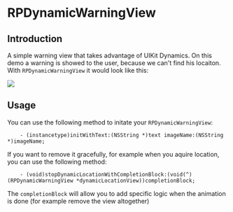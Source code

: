 RPDynamicWarningView
====================

Introduction
---------

A simple warning view that takes advantage of UIKit Dynamics. On this demo a warning is showed to the user, because we can't find his locaiton. With `RPDynamicWarningView` it would look like this:


<img src="https://raw.github.com/RuiAAPeres/RPDynamicWarningView/master/demo.gif">
          

Usage
---------

You can use the following method to initate your `RPDynamicWarningView`:

        - (instancetype)initWithText:(NSString *)text imageName:(NSString *)imageName;

If you want to remove it gracefully, for example when you aquire location, you can use the following method:

        - (void)stopDynamicLocationWithCompletionBlock:(void(^)(RPDynamicWarningView *dynamicLocationView))completionBlock;

The `completionBlock` will allow you to add specific logic when the animation is done (for example remove the view altogether) 
